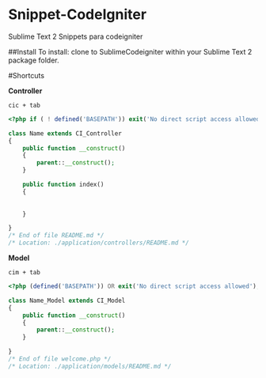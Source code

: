 Snippet-CodeIgniter
===================

Sublime Text 2 Snippets para codeigniter

##Install
To install: clone to SublimeCodeigniter within your Sublime Text 2 package folder.


#Shortcuts 

**Controller**

`cic + tab`   


```php
<?php if ( ! defined('BASEPATH')) exit('No direct script access allowed');

class Name extends CI_Controller
{ 
	public function __construct()
	{
		parent::__construct();
	}

	public function index()
	{
		
        
	}

}
/* End of file README.md */
/* Location: ./application/controllers/README.md */

```

**Model**


`cim + tab`  

```php
<?php (defined('BASEPATH')) OR exit('No direct script access allowed');

class Name_Model extends CI_Model
{
	public function __construct()
	{
		parent::__construct();
	}

}
/* End of file welcome.php */
/* Location: ./application/models/README.md */

```